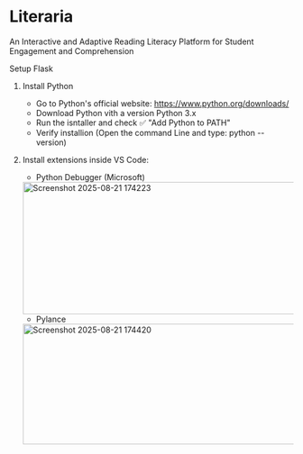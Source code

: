 # Literaria
An Interactive and Adaptive Reading Literacy Platform for Student Engagement and Comprehension


Setup Flask

1. Install Python
   - Go to Python's official website: https://www.python.org/downloads/
   - Download Python vith a version Python 3.x
   - Run the isntaller and check ✅ "Add Python to PATH"
   - Verify installion (Open the command Line and type: python --version)
  
  2. Install extensions inside VS Code:
     - Python Debugger (Microsoft)
    
     <img width="712" height="235" alt="Screenshot 2025-08-21 174223" src="https://github.com/user-attachments/assets/cf362ec3-f6b3-4842-8859-3427fc5a9fbe" />
      
     - Pylance
   
     <img width="679" height="214" alt="Screenshot 2025-08-21 174420" src="https://github.com/user-attachments/assets/cd31a0a0-c57e-46c7-b2a0-d210076b4724" />

